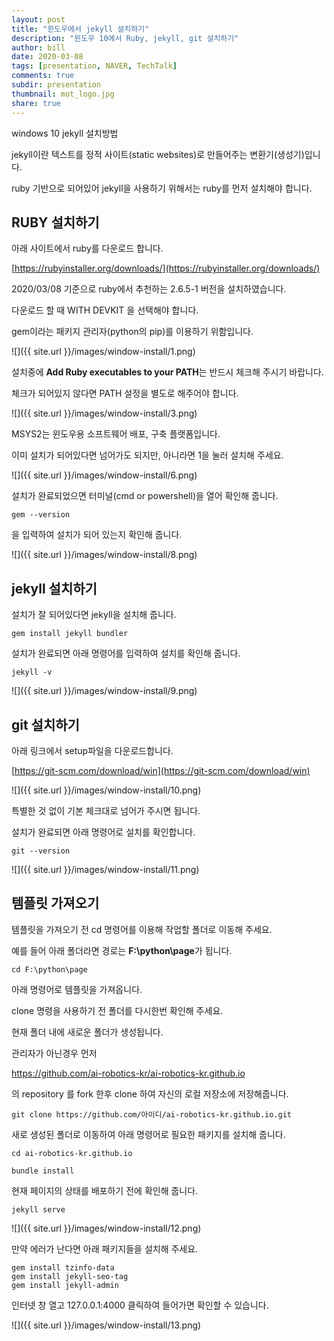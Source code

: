 ```yaml
---
layout: post
title: "윈도우에서 jekyll 설치하기"
description: "윈도우 10에서 Ruby, jekyll, git 설치하기"
author: bill
date: 2020-03-08
tags: [presentation, NAVER, TechTalk]
comments: true
subdir: presentation
thumbnail: mot_logo.jpg
share: true
---
```


windows 10 jekyll 설치방법

jekyll이란 텍스트를 정적 사이트(static websites)로 만들어주는 변환기(생성기)입니다.

ruby 기반으로 되어있어 jekyll을 사용하기 위해서는 ruby를 먼저 설치해야 합니다.

## RUBY 설치하기

아래 사이트에서 ruby를 다운로드 합니다.

[https://rubyinstaller.org/downloads/](https://rubyinstaller.org/downloads/)

2020/03/08 기준으로 ruby에서 추천하는 2.6.5-1 버전을 설치하였습니다.

다운로드 할 때 WITH DEVKIT 을 선택해야 합니다.

gem이라는 패키지 관리자(python의 pip)를 이용하기 위함입니다.

![]({{ site.url }}/images/window-install/1.png)

설치중에 **Add Ruby executables to your PATH**는 반드시 체크해 주시기 바랍니다.

체크가 되어있지 않다면 PATH 설정을 별도로 해주어야 합니다.

![]({{ site.url }}/images/window-install/3.png)

MSYS2는 윈도우용 소프트웨어 배포, 구축 플랫폼입니다.

이미 설치가 되어있다면 넘어가도 되지만, 아니라면 1을 눌러 설치해 주세요.

![]({{ site.url }}/images/window-install/6.png)

설치가 완료되었으면 터미널(cmd or powershell)을 열어 확인해 줍니다.

```
gem --version
```

을 입력하여 설치가 되어 있는지 확인해 줍니다.

![]({{ site.url }}/images/window-install/8.png)

## jekyll 설치하기

설치가 잘 되어있다면 jekyll을 설치해 줍니다.

```
gem install jekyll bundler
```

설치가 완료되면 아래 명령어를 입력하여 설치를 확인해 줍니다.

```
jekyll -v
```

![]({{ site.url }}/images/window-install/9.png)

## git 설치하기

아래 링크에서 setup파일을 다운로드합니다.

[https://git-scm.com/download/win](https://git-scm.com/download/win)

![]({{ site.url }}/images/window-install/10.png)

특별한 것 없이 기본 체크대로 넘어가 주시면 됩니다.

설치가 완료되면 아래 명령어로 설치를 확인합니다.

```
git --version
```

![]({{ site.url }}/images/window-install/11.png)

## 템플릿 가져오기

템플릿을 가져오기 전 cd 명령어를 이용해 작업할 폴더로 이동해 주세요.

예를 들어 아래 폴더라면 경로는 **F:\python\page**가 됩니다.

```
cd F:\python\page
```

아래 명령어로 템플릿을 가져옵니다.

clone 명령을 사용하기 전 폴더를 다시한번 확인해 주세요.

현재 폴더 내에 새로운 폴더가 생성됩니다.

관리자가 아닌경우 먼저 

https://github.com/ai-robotics-kr/ai-robotics-kr.github.io

의 repository 를 fork 한후 clone 하여 자신의 로컬 저장소에 저장해줍니다. 
```
git clone https://github.com/아이디/ai-robotics-kr.github.io.git
```
 
 
새로 생성된 폴더로 이동하여 아래 명령어로 필요한 패키지를 설치해 줍니다.

```
cd ai-robotics-kr.github.io   

bundle install
```

현재 페이지의 상태를 배포하기 전에 확인해 줍니다.

```
jekyll serve
```

![]({{ site.url }}/images/window-install/12.png)

만약 에러가 난다면 아래 패키지들을 설치해 주세요.

```
gem install tzinfo-data
gem install jekyll-seo-tag
gem install jekyll-admin
```

인터넷 창 열고 127.0.0.1:4000 클릭하여 들어가면 확인할 수 있습니다.

![]({{ site.url }}/images/window-install/13.png)






